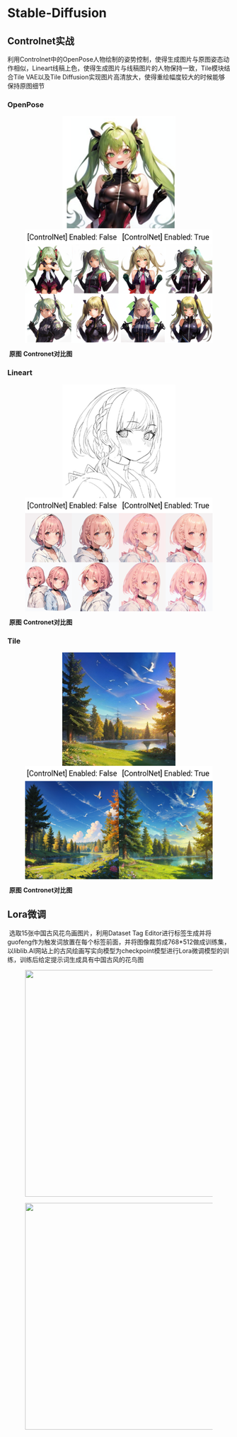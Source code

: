 # Stable-Diffusion

## Controlnet实战

​	利用Controlnet中的OpenPose人物绘制的姿势控制，使得生成图片与原图姿态动作相似，Lineart线稿上色，使得生成图片与线稿图片的人物保持一致，Tile模块结合Tile VAE以及Tile Diffusion实现图片高清放大，使得重绘幅度较大的时候能够保持原图细节

### OpenPose



<center>
<figure>
    <img src=".\pictures\openpose-1.png" align="center" width=256 height=256>
    <img src=".\pictures\openpose-2.png" align="center" width=512 height=256>
</figure>
</center>

​		            **原图** 											**Contronet对比图** 

### Lineart

<center>
<figure>
    <img src=".\pictures\lineart-1.png" align="center" width=256 height=256>
    <img src=".\pictures\lineart-2.png" align="center" width=512 height=256>
</figure>
</center>

​		            **原图** 											**Contronet对比图** 

### Tile

<center>
<figure>
    <img src=".\pictures\tile-1.png" align="center" width=256 height=256>
    <img src=".\pictures\tile-2.png" align="center" width=512 height=256>
</figure>
</center>

​		            **原图** 											**Contronet对比图** 



## Lora微调

​	选取15张中国古风花鸟画图片，利用Dataset Tag Editor进行标签生成并将guofeng作为触发词放置在每个标签前面，并将图像裁剪成768*512做成训练集，以liblib.AI网站上的古风绘画写实向模型为checkpoint模型进行Lora微调模型的训练，训练后给定提示词生成具有中国古风的花鸟图

<center>
<figure>
    <img src=".\pictures\lora-1.png" align="center" width=1028 height=512>
</figure>
</center>	

<center>
<figure>
    <img src=".\pictures\lora-2.png" align="center" width=1028 height=512>
</figure>
</center>	